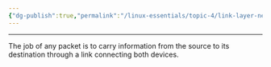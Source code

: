 ```yaml
---
{"dg-publish":true,"permalink":"/linux-essentials/topic-4/link-layer-networking/","dgPassFrontmatter":true}
---
```


---
The job of any packet is to carry information from the source to its destination through a link connecting both devices.